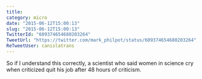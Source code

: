 ```yaml
---
title: 
category: micro
date: "2015-06-12T15:00:13"
slug: "2015-06-12T15:00:13"
TwitterId: "609374654680203264"
TweetUrl: "https://twitter.com/mark_philpot/status/609374654680203264"
ReTweetUser: canislatrans
---
```


<i class="fa fa-retweet" aria-hidden="true"></i> So if I understand this
correctly, a scientist who said women in science cry when criticized quit his
job after 48 hours of criticism.
